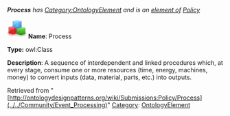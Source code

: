___Process__ has [Category:OntologyElement](../../Category/OntologyElement "Category:OntologyElement") and is an [element of](../../Property/ElementOf "Property:ElementOf") [Policy](../../Submissions/Policy "Submissions:Policy")_


  




[![Class](../../images/thumb/2/27/Class.gif/45px-Class.gif)](../../Image/Class.gif "Class")
__Name__: Process 


__Type:__ owl:Class 


__Description__: A sequence of interdependent and linked procedures which, at every stage, consume one or more resources (time, energy, machines, money) to convert inputs (data, material, parts, etc.) into outputs. 





Retrieved from "[http://ontologydesignpatterns.org/wiki/Submissions:Policy/Process](../../Community/Event_Processing)"
 [Category](http://ontologydesignpatterns.org/wiki/Special:Categories "Special:Categories"): [OntologyElement](../../Category/OntologyElement "Category:OntologyElement")